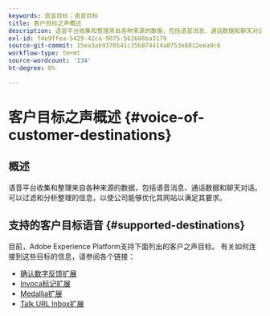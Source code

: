 ```yaml
---
keywords: 语音目标；语音目标
title: 客户目标之声概述
description: 语音平台收集和整理来自各种来源的数据，包括语音消息、通话数据和聊天对话。 可以过滤和分析整理的信息，以使公司能够优化其网站以满足其要求。
exl-id: f4e9ffea-5429-42ca-9075-562686ba3179
source-git-commit: 15ea3ab9370541c35b874414a8753e8812eea9c6
workflow-type: tm+mt
source-wordcount: '134'
ht-degree: 0%

---
```


# 客户目标之声概述 {#voice-of-customer-destinations}

## 概述

语音平台收集和整理来自各种来源的数据，包括语音消息、通话数据和聊天对话。 可以过滤和分析整理的信息，以使公司能够优化其网站以满足其要求。

## 支持的客户目标语音 {#supported-destinations}

目前，Adobe Experience Platform支持下面列出的客户之声目标。 有关如何连接到这些目标的信息，请参阅各个链接：

* [确认数字反馈扩展](confirmit-digital-feedback.md)
* [Invoca标记扩展](invoca.md)
* [Medallia扩展](medallia.md)
* [Talk URL Inbox扩展](talkurl.md)
